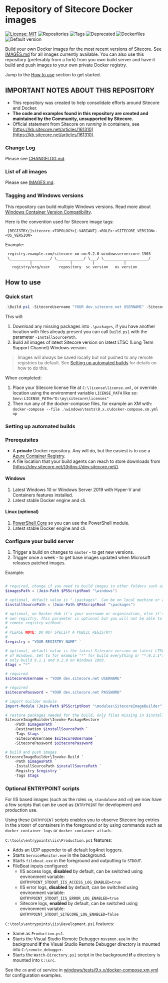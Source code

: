 # Repository of Sitecore Docker images

[//]: # "start: stats"

[![License: MIT](https://img.shields.io/badge/License-MIT-green.svg?style=flat-square)](https://opensource.org/licenses/MIT) ![Repositories](https://img.shields.io/badge/Repositories-41-blue.svg?style=flat-square) ![Tags](https://img.shields.io/badge/Tags-102-blue.svg?style=flat-square) ![Deprecated](https://img.shields.io/badge/Deprecated-0-lightgrey.svg?style=flat-square) ![Dockerfiles](https://img.shields.io/badge/Dockerfiles-40-blue.svg?style=flat-square) ![Default version](https://img.shields.io/badge/Default%20version-9.2.0%20on%20ltsc2019/1809-blue?style=flat-square)

[//]: # "end: stats"

Build your own Docker images for the most recent versions of Sitecore. See [IMAGES.md](IMAGES.md) for all images currently available. You can also use this repository (preferably from a fork) from you own build server and have it build and push images to your own private Docker registry.

Jump to the [How to use](#how-to-use) section to get started.

## IMPORTANT NOTES ABOUT THIS REPOSITORY

- This repository was created to help consolidate efforts around Sitecore and Docker.
- **The code and examples found in this repository are created and maintained by the Community,  unsupported by Sitecore.**
- Official statement from Sitecore on *running* in containers, see [https://kb.sitecore.net/articles/161310](https://kb.sitecore.net/articles/161310).

### Change Log

Please see [CHANGELOG.md](CHANGELOG.md).

### List of all images

Please see [IMAGES.md](IMAGES.md).

### Tagging and Windows versions

This repository can build multiple Windows versions. Read more about [Windows Container Version Compatibility](https://docs.microsoft.com/en-us/virtualization/windowscontainers/deploy-containers/version-compatibility).

Here is the convention used for Sitecore image tags:

```text
 [REGISTRY/]sitecore-<TOPOLOGY>[-VARIANT]-<ROLE>:<SITECORE_VERSION>-<OS_VERSION>
```

Example:

```text
 registry.example.com/sitecore-xm-cm:9.2.0-windowsservercore-1903
 \__________________/ \____________/ \___/ \____________________/
           |                 |         |             |
   registry/org/user    repository  sc version   os version
```

## How to use

### Quick start

```PowerShell
.\Build.ps1 -SitecoreUsername "YOUR dev.sitecore.net USERNAME" -SitecorePassword "YOUR dev.sitecore.net PASSWORD"
```

This will:

1. Download any missing packages into `.\packages`, if you have another location with files already present you can call `Build.ps1` with the parameter `-InstallSourcePath`.
1. Build all images of latest Sitecore version on latest LTSC (Long Term Support Channel) Windows version.

> Images will always be saved locally but not pushed to any remote registries by default. See [Setting up automated builds](#setting-up-automated-builds) for details on how to do this.

When completed:

1. Place your Sitecore license file at `C:\license\license.xml`, or override location using the environment variable `LICENSE_PATH` like so: `$env:LICENSE_PATH="D:\my\sitecore\licenses"`
1. Then run any of the docker-compose files, for example an XM with: `docker-compose --file .\windows\tests\9.x.x\docker-compose.xm.yml up`

### Setting up automated builds

### Prerequisites

- A **private** Docker repository. Any will do, but the easiest is to use a [Azure Container Registry](https://azure.microsoft.com/en-us/services/container-registry/).
- A file location that your build agents can reach to store downloads from [https://dev.sitecore.net/](https://dev.sitecore.net/).

#### Windows

1. Latest Windows 10 or Windows Server 2019 with Hyper-V and Containers features installed.
1. Latest stable Docker engine and cli.

#### Linux (optional)

1. [PowerShell Core](https://github.com/powershell/powershell) so you can use the PowerShell module.
1. Latest stable Docker engine and cli.

### Configure your build server

1. Trigger a build on changes to `master` - to get new versions.
1. Trigger once a week - to get base images updated when Microsoft releases patched images.

Example:

```PowerShell

# required, change if you need to build images in other folders such as ".\linux" or ".\legacy"
$imagesPath = (Join-Path $PSScriptRoot "\windows")

# optional, default value is ".\packages". Can be on local machine or a file share.
$installSourcePath = (Join-Path $PSScriptRoot "\packages")

# optional, on Docker Hub it's your username or organization, else it's the hostname of your
# own registry. This parameter is optional but you will not be able to push images to a
# remote registry without.
#
# PLEASE NOTE: DO NOT SPECIFY A PUBLIC REGISTRY!
#
$registry = "YOUR REGISTRY NAME" `

# optional, default value is the latest Sitecore version on latest LTSC version
# of Windows. Set to for example "*" for build everything or "*:9.1.1*1903", "*:9.2.0*1903" to
# only build 9.1.1 and 9.2.0 on Windows 1903.
$tags = "*"

# required
$sitecoreUsername = "YOUR dev.sitecore.net USERNAME"

# required
$sitecorePassword = "YOUR dev.sitecore.net PASSWORD"

# import builder module
Import-Module (Join-Path $PSScriptRoot "\modules\SitecoreImageBuilder") -Force

# restore packages needed for the build, only files missing in $installSourcePath will be downloaded
SitecoreImageBuilder\Invoke-PackageRestore `
    -Path $imagesPath `
    -Destination $installSourcePath `
    -Tags $tags `
    -SitecoreUsername $sitecoreUsername `
    -SitecorePassword $sitecorePassword

# build and push images
SitecoreImageBuilder\Invoke-Build `
    -Path $imagesPath `
    -InstallSourcePath $installSourcePath `
    -Registry $registry `
    -Tags $tags
```

### Optional ENTRYPOINT scripts

For IIS based images (such as the roles `cm`, `standalone` and `cd`) we now have a few scripts that can be used as `ENTRYPOINT` for development and production use.

Using these `ENTRYPOINT` scripts enables you to observe Sitecore log entries in the `STDOUT` of containers in the foreground or by using commands such as `docker container logs` or `docker container attach`.

`C:\tools\entrypoints\iis\Production.ps1` features:

- Adds an UDP appender to all default log4net loggers.
- Starts `ServiceMonitor.exe` in the background.
- Starts `filebeat.exe` in the foreground and outputting to `STDOUT`.
- FileBeat inputs configured:
  - IIS access logs, **disabled** by default, can be switched using environment variable: `ENTRYPOINT_STDOUT_IIS_ACCESS_LOG_ENABLED=true`
  - IIS error logs, **disabled** by default, can be switched using environment variable: `ENTRYPOINT_STDOUT_IIS_ERROR_LOG_ENABLED=true`
  - Sitecore logs, **enabled** by default, can be switched using environment variable: `ENTRYPOINT_STDOUT_SITECORE_LOG_ENABLED=false`

`C:\tools\entrypoints\iis\Development.ps1` features:

- Same as `Production.ps1`.
- Starts the Visual Studio Remote Debugger `msvsmon.exe` in the background **if** the Visual Studio Remote Debugger directory is mounted into `C:\remote_debugger`.
- Starts the `Watch-Directory.ps1` script in the background **if** a directory is mounted into `C:\src`.

See the `cm` and `cd` service in [windows/tests/9.x.x/docker-compose.xm.yml](windows/tests/9.x.x/docker-compose.xm.yml) for configuration examples.
